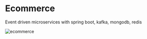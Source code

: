 # Ecommerce
Event driven microservices with spring boot, kafka, mongodb, redis

![ecommerce](https://user-images.githubusercontent.com/43474063/183849478-a666e57b-adcd-4074-bf08-58a520e2ae38.png)
